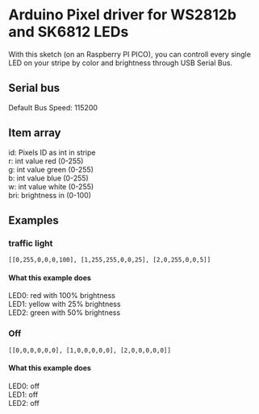 # Arduino Pixel driver for WS2812b and SK6812 LEDs
With this sketch (on an Raspberry PI PICO), you can controll every single LED on your stripe by color and brightness through USB Serial Bus.

## Serial bus
Default Bus Speed: 115200

## Item array
id: Pixels ID as int in stripe  
r: int value red (0-255)  
g: int value green (0-255)  
b: int value blue (0-255)  
w: int value white (0-255)  
bri: brightness in (0-100)

## Examples

### traffic light
```[[0,255,0,0,0,100], [1,255,255,0,0,25], [2,0,255,0,0,5]]```

#### What this example does
LED0: red with 100% brightness  
LED1: yellow with 25% brightness  
LED2: green with 50% brightness

### Off
```[[0,0,0,0,0,0], [1,0,0,0,0,0], [2,0,0,0,0,0]]```

#### What this example does
LED0: off  
LED1: off  
LED2: off
